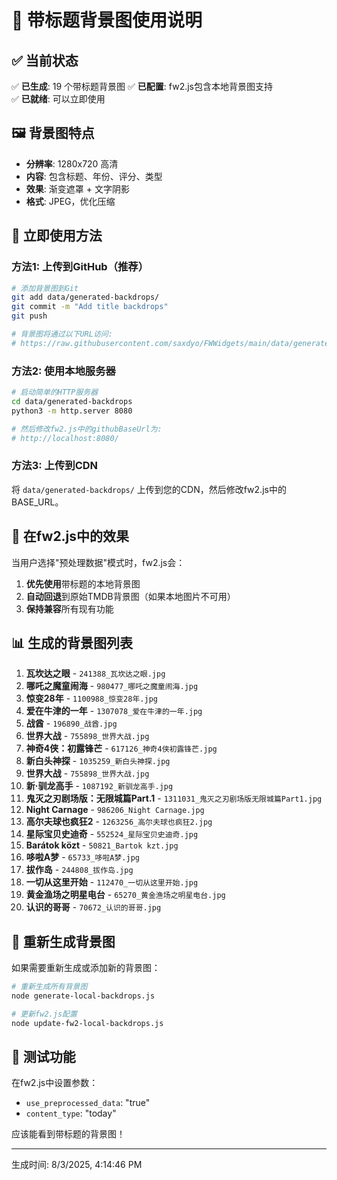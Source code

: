 # 🎨 带标题背景图使用说明

## ✅ 当前状态

✅ **已生成**: 19 个带标题背景图
✅ **已配置**: fw2.js包含本地背景图支持  
✅ **已就绪**: 可以立即使用

## 🖼️ 背景图特点

- **分辨率**: 1280x720 高清
- **内容**: 包含标题、年份、评分、类型
- **效果**: 渐变遮罩 + 文字阴影
- **格式**: JPEG，优化压缩

## 🚀 立即使用方法

### 方法1: 上传到GitHub（推荐）

```bash
# 添加背景图到Git
git add data/generated-backdrops/
git commit -m "Add title backdrops"
git push

# 背景图将通过以下URL访问:
# https://raw.githubusercontent.com/saxdyo/FWWidgets/main/data/generated-backdrops/{fileName}
```

### 方法2: 使用本地服务器

```bash
# 启动简单的HTTP服务器
cd data/generated-backdrops
python3 -m http.server 8080

# 然后修改fw2.js中的githubBaseUrl为:
# http://localhost:8080/
```

### 方法3: 上传到CDN

将 `data/generated-backdrops/` 上传到您的CDN，然后修改fw2.js中的BASE_URL。

## 🎯 在fw2.js中的效果

当用户选择"预处理数据"模式时，fw2.js会：

1. **优先使用**带标题的本地背景图
2. **自动回退**到原始TMDB背景图（如果本地图片不可用）
3. **保持兼容**所有现有功能

## 📊 生成的背景图列表

1. **瓦坎达之眼** - `241388_瓦坎达之眼.jpg`
2. **哪吒之魔童闹海** - `980477_哪吒之魔童闹海.jpg`
3. **惊变28年** - `1100988_惊变28年.jpg`
4. **爱在牛津的一年** - `1307078_爱在牛津的一年.jpg`
5. **战酋** - `196890_战酋.jpg`
6. **世界大战** - `755898_世界大战.jpg`
7. **神奇4侠：初露锋芒** - `617126_神奇4侠初露锋芒.jpg`
8. **新白头神探** - `1035259_新白头神探.jpg`
9. **世界大战** - `755898_世界大战.jpg`
10. **新·驯龙高手** - `1087192_新驯龙高手.jpg`
11. **鬼灭之刃剧场版：无限城篇Part.1** - `1311031_鬼灭之刃剧场版无限城篇Part1.jpg`
12. **Night Carnage** - `986206_Night Carnage.jpg`
13. **高尔夫球也疯狂2** - `1263256_高尔夫球也疯狂2.jpg`
14. **星际宝贝史迪奇** - `552524_星际宝贝史迪奇.jpg`
15. **Barátok közt** - `50821_Bartok kzt.jpg`
16. **哆啦A梦** - `65733_哆啦A梦.jpg`
17. **拔作岛** - `244808_拔作岛.jpg`
18. **一切从这里开始** - `112470_一切从这里开始.jpg`
19. **黄金渔场之明星电台** - `65270_黄金渔场之明星电台.jpg`
20. **认识的哥哥** - `70672_认识的哥哥.jpg`

## 🔄 重新生成背景图

如果需要重新生成或添加新的背景图：

```bash
# 重新生成所有背景图
node generate-local-backdrops.js

# 更新fw2.js配置
node update-fw2-local-backdrops.js
```

## 🧪 测试功能

在fw2.js中设置参数：
- `use_preprocessed_data`: "true" 
- `content_type`: "today"

应该能看到带标题的背景图！

---
生成时间: 8/3/2025, 4:14:46 PM
